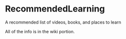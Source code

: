 RecommendedLearning
===================

A recommended list of videos, books, and places to learn

All of the info is in the wiki portion.

